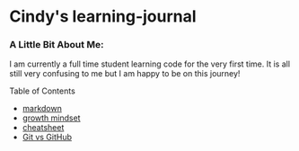 # Cindy's learning-journal
### A Little Bit About Me:


I am currently a full time student learning code for the very first time. It is all still very confusing to me but I am happy to be on this journey! 


Table of Contents
- [markdown](markdown.md)
- [growth mindset](growth-mindset.md)
- [cheatsheet](cheatsheet.md)
- [Git vs GitHub](git-github.md)





